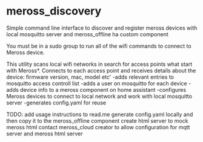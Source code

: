 # meross_discovery
Simple command line interface to discover and register meross devices with local mosquitto server and meross_offline ha custom component

You must be in a sudo group to run all of the wifi commands to connect to Meross device.

This utility scans local wifi networks in search for access points what start with Meross*.
Connects to each access point and receives details about the device: firmware version, mac, model etc'
    -adds relevant entries to mosquitto access controll list
    -adds a user on mosquitto for each device
    -adds device info to a meross component on home assistant
    -configures Meross devices to connect to local network and work with local mosquitto server
    -generates config.yaml for reuse


TODO:
add usage instructions to read.me
generate config.yaml locally and then copy it to the meross_offline component
create html server to mock meross html
contact meross_cloud creator to allow configuration for mqtt server and meross html server 